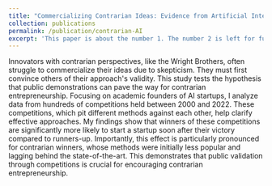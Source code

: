 ```yaml
---
title: "Commercializing Contrarian Ideas: Evidence from Artificial Intelligence Competitions"
collection: publications
permalink: /publication/contrarian-AI
excerpt: 'This paper is about the number 1. The number 2 is left for future work.'
---
```


Innovators with contrarian perspectives, like the Wright Brothers, often struggle to commercialize their ideas due to skepticism. They must first convince others of their approach's validity. This study tests the hypothesis that public demonstrations can pave the way for contrarian entrepreneurship. Focusing on academic founders of AI startups, I analyze data from hundreds of competitions held between 2000 and 2022. These competitions, which pit different methods against each other, help clarify effective approaches. My findings show that winners of these competitions are significantly more likely to start a startup soon after their victory compared to runners-up. Importantly, this effect is particularly pronounced for contrarian winners, whose methods were initially less popular and lagging behind the state-of-the-art. This demonstrates that public validation through competitions is crucial for encouraging contrarian entrepreneurship.
